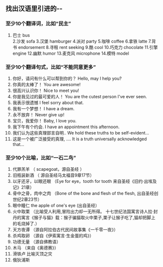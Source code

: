 ## 找出汉语⾥引进的--

 ### 至少10个翻译词，比如“民主”
 
1. 巴士  bus  
2.沙发  sofa
3.汉堡  hamburger
4.派对  party
5.咖啡  coffee 
6.拿铁  latte
7.背书  endorsement
8.寻租  rent seeking
9.酷    cool
10.巧克力  chocolate
11.引擎   engine 
12.幽默  humor
13.麦克风 microphone
14.模特   model 
 

 
### 至少10个翻译句式，比如“不能同意更多”

 1. 你好，请问有什么可以帮到你的？  Hello, may I help you?
 2. 你真的太棒了！    You are awesome!
 3. 很高兴认识你！    Nice to meet you!
 4. 你是我见过的最可爱的人！ You are the cutest person I've ever seen.
 5. 我表示很遗憾      I feel sorry about that. 
 6. 我有一个梦想！    I have a dream.
 7. 永不放弃！        Never give up!
 8. 宝贝，我爱你！    Baby, I love you. 
 9. 我下午有个约会.   I have an appointment this afternoon.   
10. 我们认为这些真理部言自明..  We hold these truths to be self-evident...
11. 这是一个被广泛接受的真理, ....      It is a truth universally acknowledged that...
 

### 至少10个比喻，比如“⼀⽯⼆鸟”

1. 代罪羔羊 （ scapegoat，源自圣经 ）
2. 旧瓶装新酒  （ 源自圣经马太福音9章17节）
3. 以牙还牙，以眼还眼  （Eye for eye，tooth for tooth 来自圣经《旧约·出埃及记》21章）
4. 骨中之骨，肉中之肉  （Bone of the bone and flesh of the flesh, 出自圣经创世纪2章23节）
5. 眼中瞳仁   the apple of one's eye   (出自圣经）
6. 火中取栗  （比喻受人利用,冒险出力却一无所得。 十七世纪法国寓言诗人拉·封丹的寓言《猴子与猫》载：猴子骗猫取火中栗子,栗子让猴子吃了,猫却把脚上的毛烧掉了.）
7. 天方夜谭 （源自阿拉伯古代民间故事集《一千零一夜》）
8. 杀鸡取卵  （源自《伊索寓言·生金蛋的鸡》）
9. 功德无量   （源自佛教语）
10. 木马     （来自《奥德赛》）
11. 滑铁卢    比喻灭顶之灾
12. 俄狄浦斯  
